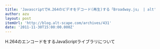 ```yaml
---
title: 'JavascriptでH.264のビデオをデコード(再生)する「Broadway.js」 | alt'
author: azu
layout: post
itemUrl: 'http://blog.alt-scape.com/archives/431'
date: '2011-11-30T15:00:00.000Z'
---
```

H.264のエンコードをするJavaScriptライブラリについて
